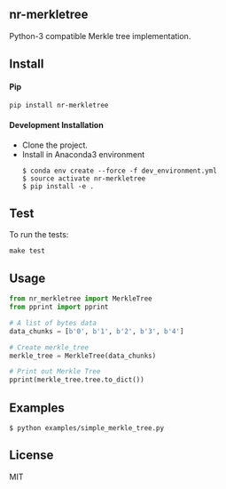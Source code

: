 ## nr-merkletree
Python-3 compatible Merkle tree implementation.


## Install

#### Pip
```
pip install nr-merkletree
```

#### Development Installation
* Clone the project.
* Install in Anaconda3 environment
	```
	$ conda env create --force -f dev_environment.yml
	$ source activate nr-merkletree
	$ pip install -e .
	```


## Test
To run the tests:
```
make test
```


## Usage
```python
from nr_merkletree import MerkleTree
from pprint import pprint

# A list of bytes data
data_chunks = [b'0', b'1', b'2', b'3', b'4']

# Create merkle_tree
merkle_tree = MerkleTree(data_chunks)

# Print out Merkle Tree
pprint(merkle_tree.tree.to_dict())
```


## Examples
```
$ python examples/simple_merkle_tree.py
```


## License
MIT
